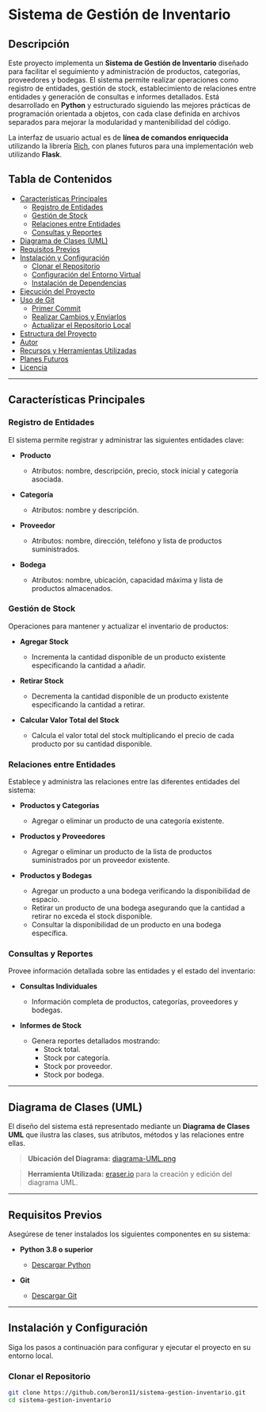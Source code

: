 # Sistema de Gestión de Inventario

## Descripción

Este proyecto implementa un **Sistema de Gestión de Inventario** diseñado para facilitar el seguimiento y administración de productos, categorías, proveedores y bodegas. El sistema permite realizar operaciones como registro de entidades, gestión de stock, establecimiento de relaciones entre entidades y generación de consultas e informes detallados. Está desarrollado en **Python** y estructurado siguiendo las mejores prácticas de programación orientada a objetos, con cada clase definida en archivos separados para mejorar la modularidad y mantenibilidad del código.

La interfaz de usuario actual es de **línea de comandos enriquecida** utilizando la librería [Rich](https://rich.readthedocs.io/), con planes futuros para una implementación web utilizando **Flask**.

## Tabla de Contenidos

- [Características Principales](#características-principales)
  - [Registro de Entidades](#registro-de-entidades)
  - [Gestión de Stock](#gestión-de-stock)
  - [Relaciones entre Entidades](#relaciones-entre-entidades)
  - [Consultas y Reportes](#consultas-y-reportes)
- [Diagrama de Clases (UML)](#diagrama-de-clases-uml)
- [Requisitos Previos](#requisitos-previos)
- [Instalación y Configuración](#instalación-y-configuración)
  - [Clonar el Repositorio](#clonar-el-repositorio)
  - [Configuración del Entorno Virtual](#configuración-del-entorno-virtual)
  - [Instalación de Dependencias](#instalación-de-dependencias)
- [Ejecución del Proyecto](#ejecución-del-proyecto)
- [Uso de Git](#uso-de-git)
  - [Primer Commit](#primer-commit)
  - [Realizar Cambios y Enviarlos](#realizar-cambios-y-enviarlos)
  - [Actualizar el Repositorio Local](#actualizar-el-repositorio-local)
- [Estructura del Proyecto](#estructura-del-proyecto)
- [Autor](#autor)
- [Recursos y Herramientas Utilizadas](#recursos-y-herramientas-utilizadas)
- [Planes Futuros](#planes-futuros)
- [Licencia](#licencia)

---

## Características Principales

### Registro de Entidades

El sistema permite registrar y administrar las siguientes entidades clave:

- **Producto**
  - Atributos: nombre, descripción, precio, stock inicial y categoría asociada.
  
- **Categoría**
  - Atributos: nombre y descripción.
  
- **Proveedor**
  - Atributos: nombre, dirección, teléfono y lista de productos suministrados.
  
- **Bodega**
  - Atributos: nombre, ubicación, capacidad máxima y lista de productos almacenados.

### Gestión de Stock

Operaciones para mantener y actualizar el inventario de productos:

- **Agregar Stock**
  - Incrementa la cantidad disponible de un producto existente especificando la cantidad a añadir.
  
- **Retirar Stock**
  - Decrementa la cantidad disponible de un producto existente especificando la cantidad a retirar.
  
- **Calcular Valor Total del Stock**
  - Calcula el valor total del stock multiplicando el precio de cada producto por su cantidad disponible.

### Relaciones entre Entidades

Establece y administra las relaciones entre las diferentes entidades del sistema:

- **Productos y Categorías**
  - Agregar o eliminar un producto de una categoría existente.
  
- **Productos y Proveedores**
  - Agregar o eliminar un producto de la lista de productos suministrados por un proveedor existente.
  
- **Productos y Bodegas**
  - Agregar un producto a una bodega verificando la disponibilidad de espacio.
  - Retirar un producto de una bodega asegurando que la cantidad a retirar no exceda el stock disponible.
  - Consultar la disponibilidad de un producto en una bodega específica.

### Consultas y Reportes

Provee información detallada sobre las entidades y el estado del inventario:

- **Consultas Individuales**
  - Información completa de productos, categorías, proveedores y bodegas.
  
- **Informes de Stock**
  - Genera reportes detallados mostrando:
    - Stock total.
    - Stock por categoría.
    - Stock por proveedor.
    - Stock por bodega.

---

## Diagrama de Clases (UML)

El diseño del sistema está representado mediante un **Diagrama de Clases UML** que ilustra las clases, sus atributos, métodos y las relaciones entre ellas.

> **Ubicación del Diagrama:** [diagrama-UML.png](diagrama-UML.png)

> **Herramienta Utilizada:** [eraser.io](https://eraser.io/) para la creación y edición del diagrama UML.

---

## Requisitos Previos

Asegúrese de tener instalados los siguientes componentes en su sistema:

- **Python 3.8 o superior**
  - [Descargar Python](https://www.python.org/downloads/)
  
- **Git**
  - [Descargar Git](https://git-scm.com/downloads)

---

## Instalación y Configuración

Siga los pasos a continuación para configurar y ejecutar el proyecto en su entorno local.

### Clonar el Repositorio

```bash
git clone https://github.com/beron11/sistema-gestion-inventario.git
cd sistema-gestion-inventario

